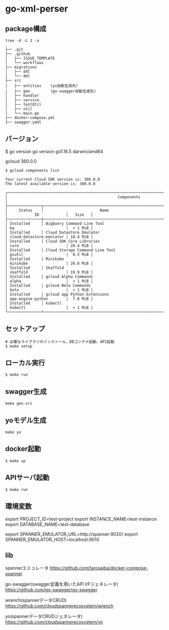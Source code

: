# go-xml-perser


## package構成

``` shell
tree -d -L 2 -a
.
├── .git
├── .github
│   ├── ISSUE_TEMPLATE
│   └── workflows
├── migrations
│   ├── ddl
│   └── dml
├── src
│   ├── entities    (yo自動生成先)
│   ├── gen         (go-swagger自動生成先)
│   ├── handler
│   ├── service
│   ├── testUtil
│   ├── util
|   └── main.go
├── docker-compose.yml
├── swagger.yaml

```

## バージョン
$ go version
go version go1.16.5 darwin/amd64

gcloud 360.0.0
``` shell
$ gcloud components list  

Your current Cloud SDK version is: 360.0.0
The latest available version is: 360.0.0

┌────────────────────────────────────────────────────────────────────────────────────────────────────────────┐
│                                                 Components                                                 │
├───────────────┬──────────────────────────────────────────────────────┬──────────────────────────┬──────────┤
│     Status    │                         Name                         │            ID            │   Size   │
├───────────────┼──────────────────────────────────────────────────────┼──────────────────────────┼──────────┤
│ Installed     │ BigQuery Command Line Tool                           │ bq                       │  < 1 MiB │
│ Installed     │ Cloud Datastore Emulator                             │ cloud-datastore-emulator │ 18.4 MiB │
│ Installed     │ Cloud SDK Core Libraries                             │ core                     │ 20.4 MiB │
│ Installed     │ Cloud Storage Command Line Tool                      │ gsutil                   │  8.5 MiB │
│ Installed     │ Minikube                                             │ minikube                 │ 26.6 MiB │
│ Installed     │ Skaffold                                             │ skaffold                 │ 19.9 MiB │
│ Installed     │ gcloud Alpha Commands                                │ alpha                    │  < 1 MiB │
│ Installed     │ gcloud Beta Commands                                 │ beta                     │  < 1 MiB │
│ Installed     │ gcloud app Python Extensions                         │ app-engine-python        │  7.8 MiB │
│ Installed     │ kubectl                                              │ kubectl                  │  < 1 MiB │
└───────────────┴──────────────────────────────────────────────────────┴──────────────────────────┴──────────┘
```

## セットアップ
``` shell
# 必要なライブラリのインストール、DBコンテナ起動、API起動
$ make setup

```

## ローカル実行
``` shell
$ make run

```

## swagger生成
``` shell
make gen-src
```

## yoモデル生成
``` shell
make yo
```

## docker起動

``` shell
$ make up
```

## APIサーバ起動

``` shell
$ make run
```

## 環境変数
export PROJECT_ID=test-project
export INSTANCE_NAME=test-instance
export DATABASE_NAME=test-database

export SPANNER_EMULATOR_URL=http://spanner:9020/
export SPANNER_EMULATOR_HOST=localhost:9010

## lib
spannerエミュレータ
https://github.com/tarosaiba/docker-compose-spanner

go-swagger(swagger定義を用いたAPI I/Fジェネレータ)
https://github.com/go-swagger/go-swagger

wrench(spannerデータCRUD)
https://github.com/cloudspannerecosystem/wrench

yo(spannerデータCRUDジェネレータ)
https://github.com/cloudspannerecosystem/yo
